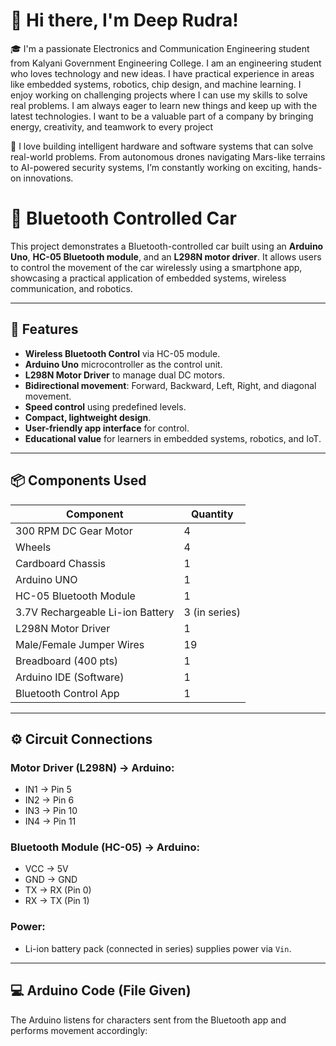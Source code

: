 # 👋 Hi there, I'm Deep Rudra!

🎓 I'm a passionate Electronics and Communication Engineering student from Kalyani Government Engineering College.
I am an engineering student who loves technology and new ideas. I have practical experience in areas like embedded systems, robotics, chip design, and machine learning. I enjoy working on challenging projects where I can use my skills to solve real problems. I am always eager to learn new things and keep up with the latest technologies. I want to be a valuable part of a company by bringing energy, creativity, and teamwork to every project

🔧 I love building intelligent hardware and software systems that can solve real-world problems. From autonomous drones navigating Mars-like terrains to AI-powered security systems, I’m constantly working on exciting, hands-on innovations.

# 🚗 Bluetooth Controlled Car

This project demonstrates a Bluetooth-controlled car built using an **Arduino Uno**, **HC-05 Bluetooth module**, and an **L298N motor driver**. It allows users to control the movement of the car wirelessly using a smartphone app, showcasing a practical application of embedded systems, wireless communication, and robotics.

---

## 🔧 Features

- **Wireless Bluetooth Control** via HC-05 module.
- **Arduino Uno** microcontroller as the control unit.
- **L298N Motor Driver** to manage dual DC motors.
- **Bidirectional movement**: Forward, Backward, Left, Right, and diagonal movement.
- **Speed control** using predefined levels.
- **Compact, lightweight design**.
- **User-friendly app interface** for control.
- **Educational value** for learners in embedded systems, robotics, and IoT.

---

## 📦 Components Used

| Component                   | Quantity |
|----------------------------|----------|
| 300 RPM DC Gear Motor      | 4        |
| Wheels                     | 4        |
| Cardboard Chassis          | 1        |
| Arduino UNO                | 1        |
| HC-05 Bluetooth Module     | 1        |
| 3.7V Rechargeable Li-ion Battery | 3 (in series) |
| L298N Motor Driver         | 1        |
| Male/Female Jumper Wires   | 19       |
| Breadboard (400 pts)       | 1        |
| Arduino IDE (Software)     | 1        |
| Bluetooth Control App      | 1        |

---

## ⚙️ Circuit Connections

### Motor Driver (L298N) → Arduino:
- IN1 → Pin 5  
- IN2 → Pin 6  
- IN3 → Pin 10  
- IN4 → Pin 11

### Bluetooth Module (HC-05) → Arduino:
- VCC → 5V  
- GND → GND  
- TX → RX (Pin 0)  
- RX → TX (Pin 1)

### Power:
- Li-ion battery pack (connected in series) supplies power via `Vin`.

---

## 💻 Arduino Code (File Given)

The Arduino listens for characters sent from the Bluetooth app and performs movement accordingly:


